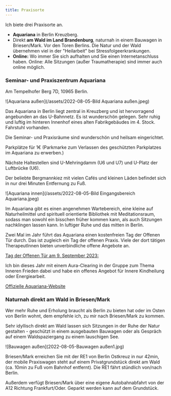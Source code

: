 ```yaml
---
title: Praxisorte
---
```



Ich biete drei Praxisorte an. 
- **Aquariana** in Berlin Kreuzberg.
- Direkt **am Wald im Land Brandenburg**, naturnah in einem Bauwagen in Briesen/Mark. Vor den Toren Berlins. Die Natur und der Wald übernehmen viel in der "Heilarbeit" bei Stressfolgeerkrankungen.
- **Online:** Wo immer Sie sich aufhalten und Sie einen Internetanschluss haben. Online: Alle Sitzungen (außer Traumatherapie) sind immer auch online möglich. 
  
### Seminar- und Praxiszentrum Aquariana
Am Tempelhofer Berg 7D, 10965 Berlin.

![Aquariana außen](/assets/2022-08-05-Bild Aquariana außen.jpeg)

Das Aquariana in Berlin liegt zentral in Kreuzberg und ist hervorragend angebunden an das U-Bahnnetz. Es ist wunderschön gelegen. Sehr ruhig und luftig im hinteren Innenhof eines alten Fabrikgebäudes im 4. Stock. Fahrstuhl vorhanden. 

Die Seminar- und Praxisräume sind wunderschön und heilsam eingerichtet. 

Parkplätze für 1€ (Parkmarke zum Verlassen des geschützten Parkplatzes im Aquariana zu erwerben.)

Nächste Haltestellen sind U-Mehringdamm (U6 und U7) und U-Platz der Luftbrücke (U6). 

Der beliebte Bergmannkiez mit vielen Cafés und kleinen Läden befindet sich in nur drei Minuten Entfernung zu Fuß. 

![Aquariana innen](/assets/2022-08-05-Bild Eingangsbereich Aquariana.jpeg)

Im Aquariana gibt es einen angenehmen Wartebereich, eine kleine auf Naturheilmittel und spirituell orientierte Bibliothek mit Meditationsraum, sodass man sowohl ein bisschen früher kommen kann, als auch Sitzungen nachklingen lassen kann. In luftiger Ruhe und das mitten in Berlin. 

Zwei Mal im Jahr führt das Aquariana einen kostenfreien Tag der Offenen Tür durch. Das ist zugleich ein Tag der offenen Praxis. Viele der dort tätigen TherapeutInnen bieten unverbindliche offene Angebote an. 

[Tag der Offenen Tür am 9. September 2023:](https://www.aquariana.de/aktuelles/tag-der-offenen-tuer)

Ich bin dieses Jahr mit einem Aura-Clearing in der Gruppe zum Thema Inneren Frieden dabei und habe ein offenes Angebot für Innere Kindheilung oder Energiearbeit. 

[Offizielle Aquariana-Website](https://www.aquariana.de/)

### Naturnah direkt am Wald in Briesen/Mark
Wer mehr Ruhe und Erholung braucht als Berlin zu bieten hat oder im Osten von Berlin wohnt, dem empfehle ich, zu mir nach Briesen/Mark zu kommen. 

Sehr idyllisch direkt am Wald lassen sich Sitzungen in der Ruhe der Natur gestalten - geschützt in einem ausgebauten Bauwagen oder als Gespräch auf einem Waldspaziergang zu einem lauschigen See.

![Bauwagen außen](2022-08-05-Bauwagen außen1.jpg)

Briesen/Mark erreichen Sie mit der RE1 von Berlin Ostkreuz in nur 42min, der mobile Praxiswagen steht auf einem Privatgrundstück direkt am Wald (ca. 10min zu Fuß vom Bahnhof entfernt). Die RE1 fährt stündlich von/nach Berlin.

Außerdem verfügt Briesen/Mark über eine eigene Autobahnabfahrt von der A12 Richtung Frankfurt/Oder. Geparkt werden kann auf dem Grundstück. 



